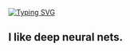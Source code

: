 [![Typing SVG](https://readme-typing-svg.demolab.com?font=Fira+Code&size=34&pause=1000&color=51C7F7&width=435&lines=Hello!+I'm+Dingrui)](https://git.io/typing-svg)
## I like deep neural nets.

<!--
**Dingrui-Wang/Dingrui-Wang** is a ✨ _special_ ✨ repository because its `README.md` (this file) appears on your GitHub profile.

Here are some ideas to get you started:

- 🔭 I’m currently working on ...
- 🌱 I’m currently learning ...
- 👯 I’m looking to collaborate on ...
- 🤔 I’m looking for help with ...
- 💬 Ask me about ...
- 📫 How to reach me: ...
- 😄 Pronouns: ...
- ⚡ Fun fact: ...
-->

